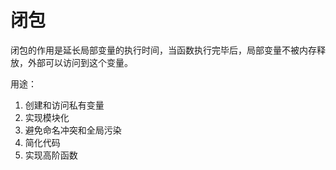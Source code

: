 # 闭包

闭包的作用是延长局部变量的执行时间，当函数执行完毕后，局部变量不被内存释放，外部可以访问到这个变量。

用途：

1. 创建和访问私有变量
2. 实现模块化
3. 避免命名冲突和全局污染
4. 简化代码
5. 实现高阶函数
